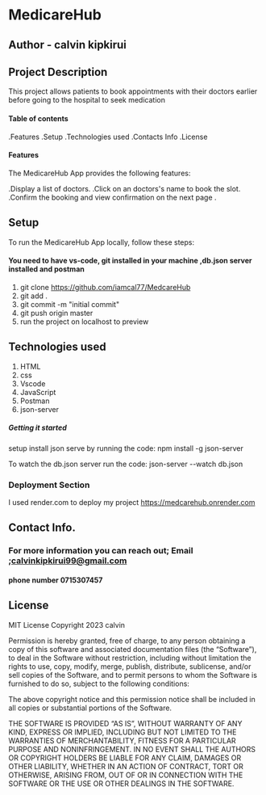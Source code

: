 # MedicareHub

## Author - calvin kipkirui

## Project Description 
  This project allows patients to book appointments with their doctors earlier before going to the hospital to seek medication
#### Table of contents
.Features
.Setup
.Technologies used
.Contacts Info
.License
#### Features
The MedicareHub App provides the following features:

.Display a list of doctors.
.Click on an doctors's name to book the slot.
.Confirm the booking and view confirmation on the next page .


## Setup
To run the MedicareHub App locally, follow these steps:
#### You need to have vs-code, git installed in your machine ,db.json server installed and postman

1. git clone https://github.com/iamcal77/MedcareHub
2. git add .
3. git commit -m "initial commit"
4. git push origin master
5. run the project on localhost to preview

## Technologies used

1. HTML
2. css
3. Vscode
4. JavaScript
5. Postman
6. json-server

##### Getting it started
setup install json serve by running the code: npm install -g json-server

To watch the db.json server run the code: json-server --watch db.json

### Deployment Section
I used render.com to deploy my project
https://medcarehub.onrender.com

## Contact Info.
### For more information you can reach out; Email ;calvinkipkirui99@gmail.com
#### phone number 0715307457

## License
MIT License
Copyright 2023 calvin 

Permission is hereby granted, free of charge, to any person obtaining a copy of this software and associated documentation files (the “Software”), to deal in the Software without restriction, including without limitation the rights to use, copy, modify, merge, publish, distribute, sublicense, and/or sell copies of the Software, and to permit persons to whom the Software is furnished to do so, subject to the following conditions:

The above copyright notice and this permission notice shall be included in all copies or substantial portions of the Software.

THE SOFTWARE IS PROVIDED “AS IS”, WITHOUT WARRANTY OF ANY KIND, EXPRESS OR IMPLIED, INCLUDING BUT NOT LIMITED TO THE WARRANTIES OF MERCHANTABILITY, FITNESS FOR A PARTICULAR PURPOSE AND NONINFRINGEMENT. IN NO EVENT SHALL THE AUTHORS OR COPYRIGHT HOLDERS BE LIABLE FOR ANY CLAIM, DAMAGES OR OTHER LIABILITY, WHETHER IN AN ACTION OF CONTRACT, TORT OR OTHERWISE, ARISING FROM, OUT OF OR IN CONNECTION WITH THE SOFTWARE OR THE USE OR OTHER DEALINGS IN THE SOFTWARE.
 
